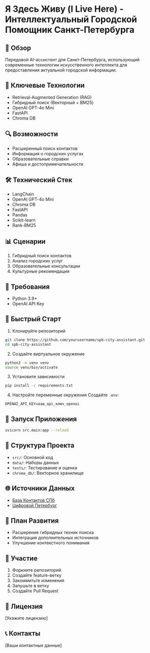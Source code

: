 # Я Здесь Живу (I Live Here) - Интеллектуальный Городской Помощник Санкт-Петербурга

## 🌟 Обзор
Передовой AI-ассистент для Санкт-Петербурга, использующий современные технологии искусственного интеллекта для предоставления актуальной городской информации.

## 🚀 Ключевые Технологии
- Retrieval-Augmented Generation (RAG)
- Гибридный поиск (Векторный + BM25)
- OpenAI GPT-4o Mini
- FastAPI
- Chroma DB

## 🔍 Возможности
- Расширенный поиск контактов
- Информация о городских услугах
- Образовательные справки
- Афиша и достопримечательности

## 🛠 Технический Стек
- LangChain
- OpenAI GPT-4o Mini
- Chroma DB
- FastAPI
- Pandas
- Scikit-learn
- Rank-BM25

## 📊 Сценарии
1. Гибридный поиск контактов
2. Анализ городских услуг
3. Образовательные консультации
4. Культурные рекомендации

## 🔧 Требования
- Python 3.9+
- OpenAI API Key

## 🚀 Быстрый Старт

1. Клонируйте репозиторий
```bash
git clone https://github.com/yourusername/spb-city-assistant.git
cd spb-city-assistant
```

2. Создайте виртуальное окружение
```bash
python3 -m venv venv
source venv/bin/activate
```

3. Установите зависимости
```bash
pip install -r requirements.txt
```

4. Настройте переменные окружения
Создайте `.env`:
```
OPENAI_API_KEY=ваш_api_ключ_openai
```

## 🏃 Запуск Приложения
```bash
uvicorn src.main:app --reload
```

## 📂 Структура Проекта
- `src/`: Основной код
- `data/`: Наборы данных
- `tests/`: Тестирование и оценка
- `chroma_db/`: Векторное хранилище

## 🌐 Источники Данных
- [База Контактов СПб](data/contacts.xlsx)
- [Цифровой Петербург](https://petersburg.ru/)

## 🚧 План Развития
- Расширение гибридных техник поиска
- Интеграция дополнительных источников
- Улучшение контекстного понимания

## 🤝 Участие
1. Форкните репозиторий
2. Создайте feature-ветку
3. Закоммитьте изменения
4. Запушьте в ветку
5. Создайте Pull Request

## 📄 Лицензия
[Укажите лицензию]

## 📞 Контакты
[Ваши контактные данные]

